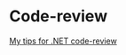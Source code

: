 # Code-review
[My tips for .NET code-review](https://levelup.gitconnected.com/my-tips-for-net-code-review-f1a47feece43)